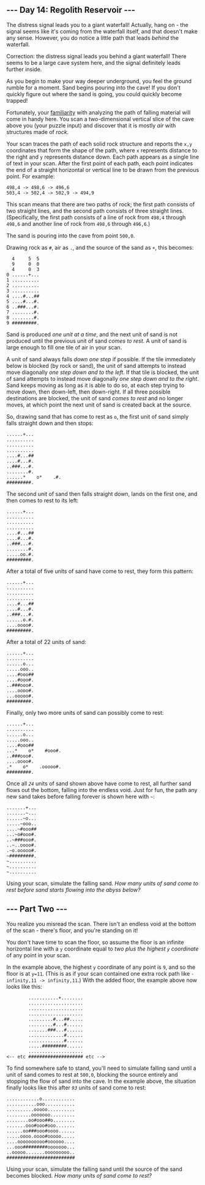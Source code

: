 ## --- Day 14: Regolith Reservoir --- ##

The distress signal leads you to a giant waterfall! Actually, hang on -
the signal seems like it's coming from the waterfall itself, and that
doesn't make any sense. However, you do notice a little path that leads
*behind* the waterfall.

Correction: the distress signal leads you behind a giant waterfall!
There seems to be a large cave system here, and the signal definitely
leads further inside.

As you begin to make your way deeper underground, you feel the ground
rumble for a moment. Sand begins pouring into the cave! If you don't
quickly figure out where the sand is going, you could quickly become
trapped!

Fortunately, your [familiarity](/2018/day/17) with analyzing the path
of falling material will come in handy here. You scan a two-dimensional
vertical slice of the cave above you (your puzzle input) and discover
that it is mostly *air* with structures made of *rock*.

Your scan traces the path of each solid rock structure and reports the
`x,y` coordinates that form the shape of the path, where `x` represents
distance to the right and `y` represents distance down. Each path
appears as a single line of text in your scan. After the first point of
each path, each point indicates the end of a straight horizontal or
vertical line to be drawn from the previous point. For example:

    498,4 -> 498,6 -> 496,6
    503,4 -> 502,4 -> 502,9 -> 494,9

This scan means that there are two paths of rock; the first path
consists of two straight lines, and the second path consists of three
straight lines. (Specifically, the first path consists of a line of
rock from `498,4` through `498,6` and another line of rock from `498,6`
through `496,6`.)

The sand is pouring into the cave from point `500,0`.

Drawing rock as `#`, air as `.`, and the source of the sand as `+`,
this becomes:

      4     5  5
      9     0  0
      4     0  3
    0 ......+...
    1 ..........
    2 ..........
    3 ..........
    4 ....#...##
    5 ....#...#.
    6 ..###...#.
    7 ........#.
    8 ........#.
    9 #########.

Sand is produced *one unit at a time*, and the next unit of sand is not
produced until the previous unit of sand *comes to rest*. A unit of
sand is large enough to fill one tile of air in your scan.

A unit of sand always falls *down one step* if possible. If the tile
immediately below is blocked (by rock or sand), the unit of sand
attempts to instead move diagonally *one step down and to the left*. If
that tile is blocked, the unit of sand attempts to instead move
diagonally *one step down and to the right*. Sand keeps moving as long
as it is able to do so, at each step trying to move down, then
down-left, then down-right. If all three possible destinations are
blocked, the unit of sand *comes to rest* and no longer moves, at which
point the next unit of sand is created back at the source.

So, drawing sand that has come to rest as `o`, the first unit of sand
simply falls straight down and then stops:

    ......+...
    ..........
    ..........
    ..........
    ....#...##
    ....#...#.
    ..###...#.
    ........#.
    ......*    o*    .#.
    #########.

The second unit of sand then falls straight down, lands on the first
one, and then comes to rest to its left:

    ......+...
    ..........
    ..........
    ..........
    ....#...##
    ....#...#.
    ..###...#.
    ........#.
    .....oo.#.
    #########.

After a total of five units of sand have come to rest, they form this
pattern:

    ......+...
    ..........
    ..........
    ..........
    ....#...##
    ....#...#.
    ..###...#.
    ......o.#.
    ....oooo#.
    #########.

After a total of 22 units of sand:

    ......+...
    ..........
    ......o...
    .....ooo..
    ....#ooo##
    ....#ooo#.
    ..###ooo#.
    ....oooo#.
    ...ooooo#.
    #########.

Finally, only two more units of sand can possibly come to rest:

    ......+...
    ..........
    ......o...
    .....ooo..
    ....#ooo##
    ...*    o*    #ooo#.
    ..###ooo#.
    ....oooo#.
    .*    o*    .ooooo#.
    #########.

Once all *`24`* units of sand shown above have come to rest, all
further sand flows out the bottom, falling into the endless void. Just
for fun, the path any new sand takes before falling forever is shown
here with `~`:

    .......+...
    .......~...
    ......~o...
    .....~ooo..
    ....~#ooo##
    ...~o#ooo#.
    ..~###ooo#.
    ..~..oooo#.
    .~o.ooooo#.
    ~#########.
    ~..........
    ~..........
    ~..........

Using your scan, simulate the falling sand. *How many units of sand
come to rest before sand starts flowing into the abyss below?*

## --- Part Two --- ##

You realize you misread the scan. There isn't an endless void at the
bottom of the scan - there's floor, and you're standing on it!

You don't have time to scan the floor, so assume the floor is an
infinite horizontal line with a `y` coordinate equal to *two plus the
highest `y` coordinate* of any point in your scan.

In the example above, the highest `y` coordinate of any point is `9`,
and so the floor is at `y=11`. (This is as if your scan contained one
extra rock path like `-infinity,11 -> infinity,11`.) With the added
floor, the example above now looks like this:

            ...........+........
            ....................
            ....................
            ....................
            .........#...##.....
            .........#...#......
            .......###...#......
            .............#......
            .............#......
            .....#########......
            ....................
    <-- etc #################### etc -->

To find somewhere safe to stand, you'll need to simulate falling sand
until a unit of sand comes to rest at `500,0`, blocking the source
entirely and stopping the flow of sand into the cave. In the example
above, the situation finally looks like this after *`93`* units of sand
come to rest:

    ............o............
    ...........ooo...........
    ..........ooooo..........
    .........ooooooo.........
    ........oo#ooo##o........
    .......ooo#ooo#ooo.......
    ......oo###ooo#oooo......
    .....oooo.oooo#ooooo.....
    ....oooooooooo#oooooo....
    ...ooo#########ooooooo...
    ..ooooo.......ooooooooo..
    #########################

Using your scan, simulate the falling sand until the source of the sand
becomes blocked. *How many units of sand come to rest?*
